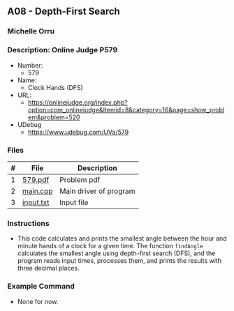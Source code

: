 ## A08 - Depth-First Search
### Michelle Orru
### Description: Online Judge P579

- Number:
  - 579
- Name:
  - Clock Hands (DFS)
- URL:
  - https://onlinejudge.org/index.php?option=com_onlinejudge&Itemid=8&category=16&page=show_problem&problem=520
- UDebug
  - https://www.udebug.com/UVa/579

### Files

|   #   | File     | Description                      |
| :---: | -------- | -------------------------------- |
|   1   | [579.pdf](https://github.com/michelle083/4883_ProgTech/blob/main/Assignments/A08/579.pdf) |  Problem pdf  |
|   2   | [main.cpp](https://github.com/michelle083/4883_ProgTech_Michelle/blob/main/Assignments/A08/main.cpp) | Main driver of program |
|   3   | [input.txt](https://github.com/michelle083/4883_ProgTech_Michelle/blob/main/Assignments/A08/input.txt) | Input file |


### Instructions 

- This code calculates and prints the smallest angle between the hour and minute hands of a clock for a given time. The function ``findAngle`` calculates the smallest angle using depth-first search (DFS), and the program reads input times, processes them, and prints the results with three decimal places.

### Example Command

- None for now. 


